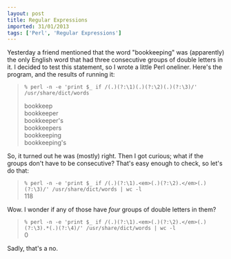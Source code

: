 ```yaml
---
layout: post
title: Regular Expressions
imported: 31/01/2013
tags: ['Perl', 'Regular Expressions']
---
```


Yesterday a friend mentioned that the word "bookkeeping" was (apparently) the only English
word that had three consecutive groups of double letters in it. I decided to test this
statement, so I wrote a little Perl oneliner. Here's the program, and the results of
running it:

> `% perl -n -e 'print $_ if /(.)(?:\1)(.)(?:\2)(.)(?:\3)/' /usr/share/dict/words`
>
> bookkeep <br />
> bookkeeper <br />
> bookkeeper's <br />
> bookkeepers <br />
> bookkeeping <br />
> bookkeeping's

So, it turned out he was (mostly) right. Then I got curious; what if the groups don't have
to be consecutive? That's easy enough to check, so let's do that:

> `% perl -n -e 'print $_ if /(.)(?:\1).<em>(.)(?:\2).</em>(.)(?:\3)/' /usr/share/dict/words | wc -l` <br />
> 118

Wow. I wonder if any of those have *four* groups of double letters in them?

> `% perl -n -e 'print $_ if /(.)(?:\1).<em>(.)(?:\2).</em>(.)(?:\3).*(.)(?:\4)/' /usr/share/dict/words | wc -l` <br />
> 0

Sadly, that's a no.
